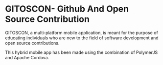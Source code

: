 # GITOSCON- Github And Open Source Contribution

GITOSCON, a multi-platform mobile application, is meant for the purpose of educating individuals who are new to the field of software development and open source contributions. 

This hybrid mobile app has been made using the combination of PolymerJS and Apache Cordova.
